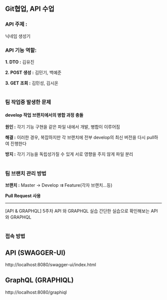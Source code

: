## Git협업, API 수업 

### API 주제 : 

닉네임 생성기 

### API 기능 역할: 
**1. DTO :** 김유진 

**2. POST 생성 :** 김민기, 백예준 

**3. GET 조회 :** 김민성, 김시온
#
### 팀 작업중 발생한 문제

#### develop 작업 브랜치에서의 병합 과정 충돌 
**원인 :** 각기 기능 구현을 같은 파일 내에서 개발, 병합이 이루어짐 

**해결 :** 이러한 경우, 복잡하지만 각 브랜치에 전부 develop의 최신 버전을 다시 pull하여 진행한다 

**방지 :** 각기 기능을 독립성가질 수 있게 서로 영향을 주지 않게 파일 분리   
#
### 팀 브랜치 관리 방법 
**브랜치 :** Master -> Develop ⇉ Feature(각자 브랜치...등)  

**Pull Request 사용**  


---

[API & GRAPHQL]
5주차 API 와 GRAPHQL 실습
간단한 실습으로 확인해보는 API 와 GRAPHQL
#
### 접속 방법
## API (SWAGGER-UI)
http://localhost:8080/swagger-ui/index.html

## GraphQL (GRAPHIQL)
http://localhost:8080/graphiql
